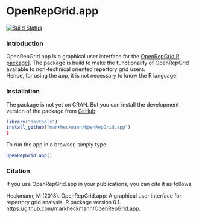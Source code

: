 # OpenRepGrid.app

[![Build Status](https://travis-ci.org/markheckmann/OpenRepGrid.app.svg?branch=master)](https://travis-ci.org/markheckmann/OpenRepGrid.app)


### Introduction

OpenRepGrid.app is a graphical user interface for the [OpenRepGrid R package](http://docu.openrepgrid.org/)]. The package is build to make the functionality of OpenRepGrid available to non-technical oriented repertory grid users.  
Hence, for using the app, it is not necessary to know the R language. 


### Installation 

The package is not yet on CRAN. But you can install the development version of the package from [GitHub](https://github.com/markheckmann/OpenRepGrid.app):

```r
library("devtools")
install_github("markheckmann/OpenRepGrid.app")
}
```

To run the app in a browser, simply type:

```r
OpenRepGrid.app()
```


### Citation

If you use OpenRepGrid.app in your publications, you can cite it as follows. 
 
Heckmann, M (2018). OpenRepGrid.app: A graphical user interface for repertory grid analysis. R package version 0.1. https://github.com/markheckmann/OpenRepGrid.app.


